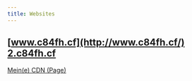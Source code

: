 ```yaml
---
title: Websites 
---
```

[www.c84fh.cf](http://www.c84fh.cf/)  
[2.c84fh.cf](http://2.c84fh.cf/)  
---
[Mein(e) CDN (Page)](https://g.c84fh.cf/)
